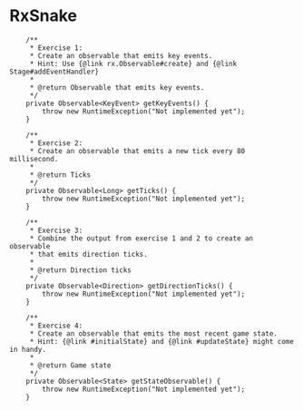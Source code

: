 RxSnake
=======

        /**
         * Exercise 1:
         * Create an observable that emits key events.
         * Hint: Use {@link rx.Observable#create} and {@link Stage#addEventHandler}
         *
         * @return Observable that emits key events.
         */
        private Observable<KeyEvent> getKeyEvents() {
            throw new RuntimeException("Not implemented yet");
        }

        /**
         * Exercise 2:
         * Create an observable that emits a new tick every 80 millisecond.
         *
         * @return Ticks
         */
        private Observable<Long> getTicks() {
            throw new RuntimeException("Not implemented yet");
        }

        /**
         * Exercise 3:
         * Combine the output from exercise 1 and 2 to create an observable
         * that emits direction ticks.
         *
         * @return Direction ticks
         */
        private Observable<Direction> getDirectionTicks() {
            throw new RuntimeException("Not implemented yet");
        }

        /**
         * Exercise 4:
         * Create an observable that emits the most recent game state.
         * Hint: {@link #initialState} and {@link #updateState} might come in handy.
         *
         * @return Game state
         */
        private Observable<State> getStateObservable() {
            throw new RuntimeException("Not implemented yet");
        }